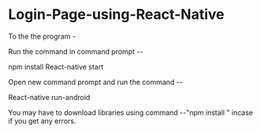 # Login-Page-using-React-Native

To the the program -

Run the command in command prompt -- 

npm install 
React-native start

Open new command prompt and run the command --

React-native run-android


You may have to download libraries using command --"npm install <library name>"
incase if you get any errors.
